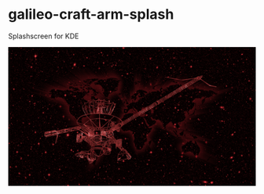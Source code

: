 # galileo-craft-arm-splash
Splashscreen for KDE

![alt text](https://github.com/smokey5787/galileo-craft-arm-splash/blob/main/Galileo-Craft-ARM/contents/previews/splash.png "preview")
